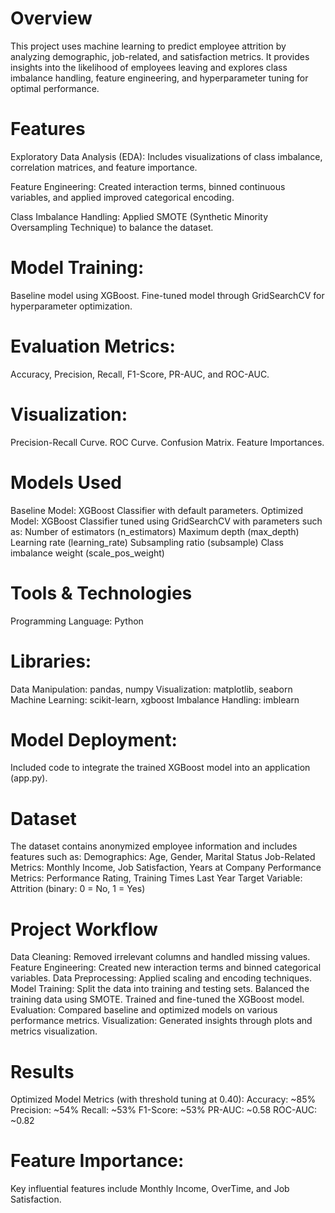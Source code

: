 # Overview
This project uses machine learning to predict employee attrition by analyzing demographic, job-related, and satisfaction metrics. It provides insights into the likelihood of employees leaving and explores class imbalance handling, feature engineering, and hyperparameter tuning for optimal performance.
# Features
Exploratory Data Analysis (EDA): Includes visualizations of class imbalance, correlation matrices, and feature importance.

Feature Engineering: Created interaction terms, binned continuous variables, and applied improved categorical encoding.

Class Imbalance Handling: Applied SMOTE (Synthetic Minority Oversampling Technique) to balance the dataset.
# Model Training:
Baseline model using XGBoost.
Fine-tuned model through GridSearchCV for hyperparameter optimization.
# Evaluation Metrics:
Accuracy, Precision, Recall, F1-Score, PR-AUC, and ROC-AUC.
# Visualization:
Precision-Recall Curve.
ROC Curve.
Confusion Matrix.
Feature Importances.
# Models Used
Baseline Model: XGBoost Classifier with default parameters.
Optimized Model: XGBoost Classifier tuned using GridSearchCV with parameters such as:
  Number of estimators (n_estimators)
  Maximum depth (max_depth)
  Learning rate (learning_rate)
  Subsampling ratio (subsample)
  Class imbalance weight (scale_pos_weight)
# Tools & Technologies
Programming Language: Python
# Libraries:
Data Manipulation: pandas, numpy
Visualization: matplotlib, seaborn
Machine Learning: scikit-learn, xgboost
Imbalance Handling: imblearn
# Model Deployment:
Included code to integrate the trained XGBoost model into an application (app.py).
# Dataset
The dataset contains anonymized employee information and includes features such as:
Demographics: Age, Gender, Marital Status
Job-Related Metrics: Monthly Income, Job Satisfaction, Years at Company
Performance Metrics: Performance Rating, Training Times Last Year
Target Variable: Attrition (binary: 0 = No, 1 = Yes)
# Project Workflow
Data Cleaning: Removed irrelevant columns and handled missing values.
Feature Engineering: Created new interaction terms and binned categorical variables.
Data Preprocessing: Applied scaling and encoding techniques.
Model Training:
Split the data into training and testing sets.
Balanced the training data using SMOTE.
Trained and fine-tuned the XGBoost model.
Evaluation: Compared baseline and optimized models on various performance metrics.
Visualization: Generated insights through plots and metrics visualization.
# Results
Optimized Model Metrics (with threshold tuning at 0.40):
Accuracy: ~85%
Precision: ~54%
Recall: ~53%
F1-Score: ~53%
PR-AUC: ~0.58
ROC-AUC: ~0.82
# Feature Importance:
Key influential features include Monthly Income, OverTime, and Job Satisfaction.
